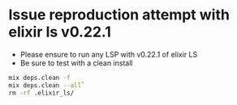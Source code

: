 # Issue reproduction attempt with elixir ls v0.22.1

* Please ensure to run any LSP with v0.22.1 of elixir LS
* Be sure to test with a clean install

```bash
mix deps.clean -f
mix deps.clean --all`
rm -rf .elixir_ls/
```


